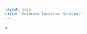 ```yaml
---
layout: page
title: "Outbreak location: Santipur"
---
```

<div id="mapid">
<script src="https://buda-magenta.github.io/hazard_map/load_map.js"></script>
><script>
var marker_outbreak = L.marker([23.259346, 88.437212],{"autoPan": true}).addTo(map); marker_outbreak.bindTooltip("Santipur").openTooltip();

var circle_1 = L.circle([19.075990, 72.877393], {"pane": "markerPane", "color": "red", "fill": true, "fillOpacity": 0.2, "fillRule": "evenodd", "lineCap": "round", "lineJoin": "round", "opacity": 1.0, "radius": 553048, "stroke": true, "weight": 2}).addTo(map);
circle_1.bindTooltip("Mumbai<br>rank: 1<br>hazard index: 0.138262")

var circle_2 = L.circle([28.651718, 77.221939], {"pane": "markerPane", "color": "red", "fill": true, "fillOpacity": 0.2, "fillRule": "evenodd", "lineCap": "round", "lineJoin": "round", "opacity": 1.0, "radius": 222964, "stroke": true, "weight": 2}).addTo(map);
circle_2.bindTooltip("Delhi<br>rank: 2<br>hazard index: 0.055741")

var circle_3 = L.circle([12.979120, 77.591300], {"pane": "markerPane", "color": "red", "fill": true, "fillOpacity": 0.2, "fillRule": "evenodd", "lineCap": "round", "lineJoin": "round", "opacity": 1.0, "radius": 150155, "stroke": true, "weight": 2}).addTo(map);
circle_3.bindTooltip("Bangalore<br>rank: 3<br>hazard index: 0.037539")

var circle_4 = L.circle([12.869810, 74.843008], {"pane": "markerPane", "color": "red", "fill": true, "fillOpacity": 0.2, "fillRule": "evenodd", "lineCap": "round", "lineJoin": "round", "opacity": 1.0, "radius": 76501, "stroke": true, "weight": 2}).addTo(map);
circle_4.bindTooltip("Mangalore<br>rank: 4<br>hazard index: 0.019125")

var circle_5 = L.circle([17.388786, 78.461065], {"pane": "markerPane", "color": "red", "fill": true, "fillOpacity": 0.2, "fillRule": "evenodd", "lineCap": "round", "lineJoin": "round", "opacity": 1.0, "radius": 64467, "stroke": true, "weight": 2}).addTo(map);
circle_5.bindTooltip("Hyderabad<br>rank: 5<br>hazard index: 0.016117")

var circle_6 = L.circle([19.194329, 72.970178], {"pane": "markerPane", "color": "red", "fill": true, "fillOpacity": 0.2, "fillRule": "evenodd", "lineCap": "round", "lineJoin": "round", "opacity": 1.0, "radius": 43231, "stroke": true, "weight": 2}).addTo(map);
circle_6.bindTooltip("Thane<br>rank: 6<br>hazard index: 0.010808")

var circle_7 = L.circle([23.021624, 72.579707], {"pane": "markerPane", "color": "red", "fill": true, "fillOpacity": 0.2, "fillRule": "evenodd", "lineCap": "round", "lineJoin": "round", "opacity": 1.0, "radius": 39115, "stroke": true, "weight": 2}).addTo(map);
circle_7.bindTooltip("Ahmedabad<br>rank: 7<br>hazard index: 0.009779")

var circle_8 = L.circle([13.083694, 80.270186], {"pane": "markerPane", "color": "red", "fill": true, "fillOpacity": 0.2, "fillRule": "evenodd", "lineCap": "round", "lineJoin": "round", "opacity": 1.0, "radius": 31267, "stroke": true, "weight": 2}).addTo(map);
circle_8.bindTooltip("Chennai<br>rank: 8<br>hazard index: 0.007817")

var circle_9 = L.circle([15.351838, 75.137985], {"pane": "markerPane", "color": "red", "fill": true, "fillOpacity": 0.2, "fillRule": "evenodd", "lineCap": "round", "lineJoin": "round", "opacity": 1.0, "radius": 29427, "stroke": true, "weight": 2}).addTo(map);
circle_9.bindTooltip("Hubli<br>rank: 9<br>hazard index: 0.007357")

var circle_10 = L.circle([18.521428, 73.854454], {"pane": "markerPane", "color": "red", "fill": true, "fillOpacity": 0.2, "fillRule": "evenodd", "lineCap": "round", "lineJoin": "round", "opacity": 1.0, "radius": 26044, "stroke": true, "weight": 2}).addTo(map);
circle_10.bindTooltip("Pune<br>rank: 10<br>hazard index: 0.006511")

var circle_11 = L.circle([22.541418, 88.357691], {"pane": "markerPane", "color": "red", "fill": true, "fillOpacity": 0.2, "fillRule": "evenodd", "lineCap": "round", "lineJoin": "round", "opacity": 1.0, "radius": 22171, "stroke": true, "weight": 2}).addTo(map);
circle_11.bindTooltip("Kolkata<br>rank: 11<br>hazard index: 0.005543")

var circle_12 = L.circle([22.720362, 75.868200], {"pane": "markerPane", "color": "red", "fill": true, "fillOpacity": 0.2, "fillRule": "evenodd", "lineCap": "round", "lineJoin": "round", "opacity": 1.0, "radius": 20291, "stroke": true, "weight": 2}).addTo(map);
circle_12.bindTooltip("Indore<br>rank: 12<br>hazard index: 0.005073")

var circle_13 = L.circle([13.340077, 77.100621], {"pane": "markerPane", "color": "red", "fill": true, "fillOpacity": 0.2, "fillRule": "evenodd", "lineCap": "round", "lineJoin": "round", "opacity": 1.0, "radius": 19767, "stroke": true, "weight": 2}).addTo(map);
circle_13.bindTooltip("Tumkur<br>rank: 13<br>hazard index: 0.004942")

var circle_14 = L.circle([13.341917, 74.747323], {"pane": "markerPane", "color": "red", "fill": true, "fillOpacity": 0.2, "fillRule": "evenodd", "lineCap": "round", "lineJoin": "round", "opacity": 1.0, "radius": 19519, "stroke": true, "weight": 2}).addTo(map);
circle_14.bindTooltip("Udupi<br>rank: 14<br>hazard index: 0.004880")

var circle_15 = L.circle([25.531031, 78.652689], {"pane": "markerPane", "color": "red", "fill": true, "fillOpacity": 0.2, "fillRule": "evenodd", "lineCap": "round", "lineJoin": "round", "opacity": 1.0, "radius": 16708, "stroke": true, "weight": 2}).addTo(map);
circle_15.bindTooltip("Jhansi<br>rank: 15<br>hazard index: 0.004177")

var circle_16 = L.circle([21.170200, 72.831100], {"pane": "markerPane", "color": "red", "fill": true, "fillOpacity": 0.2, "fillRule": "evenodd", "lineCap": "round", "lineJoin": "round", "opacity": 1.0, "radius": 12568, "stroke": true, "weight": 2}).addTo(map);
circle_16.bindTooltip("Surat<br>rank: 16<br>hazard index: 0.003142")

var circle_17 = L.circle([16.850253, 74.594888], {"pane": "markerPane", "color": "red", "fill": true, "fillOpacity": 0.2, "fillRule": "evenodd", "lineCap": "round", "lineJoin": "round", "opacity": 1.0, "radius": 10634, "stroke": true, "weight": 2}).addTo(map);
circle_17.bindTooltip("Sangli<br>rank: 17<br>hazard index: 0.002659")

var circle_18 = L.circle([15.857267, 74.506934], {"pane": "markerPane", "color": "red", "fill": true, "fillOpacity": 0.2, "fillRule": "evenodd", "lineCap": "round", "lineJoin": "round", "opacity": 1.0, "radius": 10329, "stroke": true, "weight": 2}).addTo(map);
circle_18.bindTooltip("Belgaum<br>rank: 18<br>hazard index: 0.002582")

var circle_19 = L.circle([16.702841, 74.240533], {"pane": "markerPane", "color": "red", "fill": true, "fillOpacity": 0.2, "fillRule": "evenodd", "lineCap": "round", "lineJoin": "round", "opacity": 1.0, "radius": 10058, "stroke": true, "weight": 2}).addTo(map);
circle_19.bindTooltip("Kolhapur<br>rank: 19<br>hazard index: 0.002515")

var circle_20 = L.circle([18.627929, 73.800983], {"pane": "markerPane", "color": "red", "fill": true, "fillOpacity": 0.2, "fillRule": "evenodd", "lineCap": "round", "lineJoin": "round", "opacity": 1.0, "radius": 7755, "stroke": true, "weight": 2}).addTo(map);
circle_20.bindTooltip("Pimpri Chinchwad<br>rank: 20<br>hazard index: 0.001939")

var circle_21 = L.circle([20.011247, 73.790236], {"pane": "markerPane", "color": "red", "fill": true, "fillOpacity": 0.2, "fillRule": "evenodd", "lineCap": "round", "lineJoin": "round", "opacity": 1.0, "radius": 7605, "stroke": true, "weight": 2}).addTo(map);
circle_21.bindTooltip("Nashik<br>rank: 21<br>hazard index: 0.001901")

var circle_22 = L.circle([12.305183, 76.655361], {"pane": "markerPane", "color": "red", "fill": true, "fillOpacity": 0.2, "fillRule": "evenodd", "lineCap": "round", "lineJoin": "round", "opacity": 1.0, "radius": 7058, "stroke": true, "weight": 2}).addTo(map);
circle_22.bindTooltip("Mysore<br>rank: 22<br>hazard index: 0.001765")

var circle_23 = L.circle([19.439885, 72.880383], {"pane": "markerPane", "color": "red", "fill": true, "fillOpacity": 0.2, "fillRule": "evenodd", "lineCap": "round", "lineJoin": "round", "opacity": 1.0, "radius": 6653, "stroke": true, "weight": 2}).addTo(map);
circle_23.bindTooltip("Vasai<br>rank: 23<br>hazard index: 0.001663")

var circle_24 = L.circle([11.258608, 75.778874], {"pane": "markerPane", "color": "red", "fill": true, "fillOpacity": 0.2, "fillRule": "evenodd", "lineCap": "round", "lineJoin": "round", "opacity": 1.0, "radius": 6536, "stroke": true, "weight": 2}).addTo(map);
circle_24.bindTooltip("Kozhikode<br>rank: 24<br>hazard index: 0.001634")

var circle_25 = L.circle([26.838100, 80.934600], {"pane": "markerPane", "color": "red", "fill": true, "fillOpacity": 0.2, "fillRule": "evenodd", "lineCap": "round", "lineJoin": "round", "opacity": 1.0, "radius": 5294, "stroke": true, "weight": 2}).addTo(map);
circle_25.bindTooltip("Lucknow<br>rank: 25<br>hazard index: 0.001324")

var circle_26 = L.circle([16.695935, 74.455575], {"pane": "markerPane", "color": "red", "fill": true, "fillOpacity": 0.2, "fillRule": "evenodd", "lineCap": "round", "lineJoin": "round", "opacity": 1.0, "radius": 5266, "stroke": true, "weight": 2}).addTo(map);
circle_26.bindTooltip("Ichalkaranji<br>rank: 26<br>hazard index: 0.001317")

var circle_27 = L.circle([23.258486, 77.401989], {"pane": "markerPane", "color": "red", "fill": true, "fillOpacity": 0.2, "fillRule": "evenodd", "lineCap": "round", "lineJoin": "round", "opacity": 1.0, "radius": 5030, "stroke": true, "weight": 2}).addTo(map);
circle_27.bindTooltip("Bhopal<br>rank: 27<br>hazard index: 0.001258")

var circle_28 = L.circle([19.261944, 73.194760], {"pane": "markerPane", "color": "red", "fill": true, "fillOpacity": 0.2, "fillRule": "evenodd", "lineCap": "round", "lineJoin": "round", "opacity": 1.0, "radius": 4881, "stroke": true, "weight": 2}).addTo(map);
circle_28.bindTooltip("Ulhas Nagar<br>rank: 28<br>hazard index: 0.001220")

var circle_29 = L.circle([27.175255, 78.009816], {"pane": "markerPane", "color": "red", "fill": true, "fillOpacity": 0.2, "fillRule": "evenodd", "lineCap": "round", "lineJoin": "round", "opacity": 1.0, "radius": 4411, "stroke": true, "weight": 2}).addTo(map);
circle_29.bindTooltip("Agra<br>rank: 29<br>hazard index: 0.001103")

var circle_30 = L.circle([8.576971, 77.050125], {"pane": "markerPane", "color": "red", "fill": true, "fillOpacity": 0.2, "fillRule": "evenodd", "lineCap": "round", "lineJoin": "round", "opacity": 1.0, "radius": 4331, "stroke": true, "weight": 2}).addTo(map);
circle_30.bindTooltip("Thiruvananthapuram<br>rank: 30<br>hazard index: 0.001083")

var circle_31 = L.circle([26.460914, 80.321759], {"pane": "markerPane", "color": "red", "fill": true, "fillOpacity": 0.2, "fillRule": "evenodd", "lineCap": "round", "lineJoin": "round", "opacity": 1.0, "radius": 4248, "stroke": true, "weight": 2}).addTo(map);
circle_31.bindTooltip("Kanpur<br>rank: 31<br>hazard index: 0.001062")

var circle_32 = L.circle([17.723128, 83.301284], {"pane": "markerPane", "color": "red", "fill": true, "fillOpacity": 0.2, "fillRule": "evenodd", "lineCap": "round", "lineJoin": "round", "opacity": 1.0, "radius": 4106, "stroke": true, "weight": 2}).addTo(map);
circle_32.bindTooltip("Visakhapatnam<br>rank: 32<br>hazard index: 0.001027")

var circle_33 = L.circle([10.525626, 76.213254], {"pane": "markerPane", "color": "red", "fill": true, "fillOpacity": 0.2, "fillRule": "evenodd", "lineCap": "round", "lineJoin": "round", "opacity": 1.0, "radius": 4101, "stroke": true, "weight": 2}).addTo(map);
circle_33.bindTooltip("Thrissur<br>rank: 33<br>hazard index: 0.001025")

var circle_34 = L.circle([15.426365, 75.630079], {"pane": "markerPane", "color": "red", "fill": true, "fillOpacity": 0.2, "fillRule": "evenodd", "lineCap": "round", "lineJoin": "round", "opacity": 1.0, "radius": 4087, "stroke": true, "weight": 2}).addTo(map);
circle_34.bindTooltip("Gadag<br>rank: 34<br>hazard index: 0.001022")

var circle_35 = L.circle([22.297314, 73.194257], {"pane": "markerPane", "color": "red", "fill": true, "fillOpacity": 0.2, "fillRule": "evenodd", "lineCap": "round", "lineJoin": "round", "opacity": 1.0, "radius": 3623, "stroke": true, "weight": 2}).addTo(map);
circle_35.bindTooltip("Vadodara<br>rank: 35<br>hazard index: 0.000906")

var circle_36 = L.circle([20.432402, 73.141172], {"pane": "markerPane", "color": "red", "fill": true, "fillOpacity": 0.2, "fillRule": "evenodd", "lineCap": "round", "lineJoin": "round", "opacity": 1.0, "radius": 3461, "stroke": true, "weight": 2}).addTo(map);
circle_36.bindTooltip("Valsad<br>rank: 36<br>hazard index: 0.000865")

var circle_37 = L.circle([19.295200, 72.854400], {"pane": "markerPane", "color": "red", "fill": true, "fillOpacity": 0.2, "fillRule": "evenodd", "lineCap": "round", "lineJoin": "round", "opacity": 1.0, "radius": 3349, "stroke": true, "weight": 2}).addTo(map);
circle_37.bindTooltip("Mira-Bhayandar<br>rank: 37<br>hazard index: 0.000837")

var circle_38 = L.circle([28.428262, 77.002700], {"pane": "markerPane", "color": "red", "fill": true, "fillOpacity": 0.2, "fillRule": "evenodd", "lineCap": "round", "lineJoin": "round", "opacity": 1.0, "radius": 3151, "stroke": true, "weight": 2}).addTo(map);
circle_38.bindTooltip("Gurgaon<br>rank: 38<br>hazard index: 0.000788")

var circle_39 = L.circle([21.149813, 79.082056], {"pane": "markerPane", "color": "red", "fill": true, "fillOpacity": 0.2, "fillRule": "evenodd", "lineCap": "round", "lineJoin": "round", "opacity": 1.0, "radius": 3053, "stroke": true, "weight": 2}).addTo(map);
circle_39.bindTooltip("Nagpur<br>rank: 39<br>hazard index: 0.000763")

var circle_40 = L.circle([26.203725, 78.157363], {"pane": "markerPane", "color": "red", "fill": true, "fillOpacity": 0.2, "fillRule": "evenodd", "lineCap": "round", "lineJoin": "round", "opacity": 1.0, "radius": 2951, "stroke": true, "weight": 2}).addTo(map);
circle_40.bindTooltip("Gwalior<br>rank: 40<br>hazard index: 0.000738")

var circle_41 = L.circle([28.402979, 77.310384], {"pane": "markerPane", "color": "red", "fill": true, "fillOpacity": 0.2, "fillRule": "evenodd", "lineCap": "round", "lineJoin": "round", "opacity": 1.0, "radius": 2893, "stroke": true, "weight": 2}).addTo(map);
circle_41.bindTooltip("Faridabad<br>rank: 41<br>hazard index: 0.000723")

var circle_42 = L.circle([17.636129, 74.298278], {"pane": "markerPane", "color": "red", "fill": true, "fillOpacity": 0.2, "fillRule": "evenodd", "lineCap": "round", "lineJoin": "round", "opacity": 1.0, "radius": 2877, "stroke": true, "weight": 2}).addTo(map);
circle_42.bindTooltip("Satara<br>rank: 42<br>hazard index: 0.000719")

var circle_43 = L.circle([19.143607, 73.295535], {"pane": "markerPane", "color": "red", "fill": true, "fillOpacity": 0.2, "fillRule": "evenodd", "lineCap": "round", "lineJoin": "round", "opacity": 1.0, "radius": 2836, "stroke": true, "weight": 2}).addTo(map);
circle_43.bindTooltip("Ambarnath<br>rank: 43<br>hazard index: 0.000709")

var circle_44 = L.circle([19.362531, 73.078475], {"pane": "markerPane", "color": "red", "fill": true, "fillOpacity": 0.2, "fillRule": "evenodd", "lineCap": "round", "lineJoin": "round", "opacity": 1.0, "radius": 2676, "stroke": true, "weight": 2}).addTo(map);
circle_44.bindTooltip("Bhiwandi<br>rank: 44<br>hazard index: 0.000669")

var circle_45 = L.circle([14.466127, 75.920636], {"pane": "markerPane", "color": "red", "fill": true, "fillOpacity": 0.2, "fillRule": "evenodd", "lineCap": "round", "lineJoin": "round", "opacity": 1.0, "radius": 2510, "stroke": true, "weight": 2}).addTo(map);
circle_45.bindTooltip("Davanagere<br>rank: 45<br>hazard index: 0.000628")

var circle_46 = L.circle([16.508759, 80.618510], {"pane": "markerPane", "color": "red", "fill": true, "fillOpacity": 0.2, "fillRule": "evenodd", "lineCap": "round", "lineJoin": "round", "opacity": 1.0, "radius": 2487, "stroke": true, "weight": 2}).addTo(map);
circle_46.bindTooltip("Vijayawada<br>rank: 46<br>hazard index: 0.000622")

var circle_47 = L.circle([11.664300, 78.146000], {"pane": "markerPane", "color": "red", "fill": true, "fillOpacity": 0.2, "fillRule": "evenodd", "lineCap": "round", "lineJoin": "round", "opacity": 1.0, "radius": 2367, "stroke": true, "weight": 2}).addTo(map);
circle_47.bindTooltip("Salem<br>rank: 47<br>hazard index: 0.000592")

var circle_48 = L.circle([28.901090, 76.580193], {"pane": "markerPane", "color": "red", "fill": true, "fillOpacity": 0.2, "fillRule": "evenodd", "lineCap": "round", "lineJoin": "round", "opacity": 1.0, "radius": 2294, "stroke": true, "weight": 2}).addTo(map);
circle_48.bindTooltip("Rohtak<br>rank: 48<br>hazard index: 0.000574")

var circle_49 = L.circle([15.143395, 76.919388], {"pane": "markerPane", "color": "red", "fill": true, "fillOpacity": 0.2, "fillRule": "evenodd", "lineCap": "round", "lineJoin": "round", "opacity": 1.0, "radius": 2187, "stroke": true, "weight": 2}).addTo(map);
circle_49.bindTooltip("Bellary<br>rank: 49<br>hazard index: 0.000547")

var circle_50 = L.circle([30.909016, 75.851601], {"pane": "markerPane", "color": "red", "fill": true, "fillOpacity": 0.2, "fillRule": "evenodd", "lineCap": "round", "lineJoin": "round", "opacity": 1.0, "radius": 2015, "stroke": true, "weight": 2}).addTo(map);
circle_50.bindTooltip("Ludhiana<br>rank: 50<br>hazard index: 0.000504")

var circle_51 = L.circle([28.863842, 78.805778], {"pane": "markerPane", "color": "red", "fill": true, "fillOpacity": 0.2, "fillRule": "evenodd", "lineCap": "round", "lineJoin": "round", "opacity": 1.0, "radius": 2010, "stroke": true, "weight": 2}).addTo(map);
circle_51.bindTooltip("Moradabad<br>rank: 51<br>hazard index: 0.000503")

var circle_52 = L.circle([20.266777, 85.843559], {"pane": "markerPane", "color": "red", "fill": true, "fillOpacity": 0.2, "fillRule": "evenodd", "lineCap": "round", "lineJoin": "round", "opacity": 1.0, "radius": 1987, "stroke": true, "weight": 2}).addTo(map);
circle_52.bindTooltip("Bhubaneswar<br>rank: 52<br>hazard index: 0.000497")

var circle_53 = L.circle([29.000653, 77.768229], {"pane": "markerPane", "color": "red", "fill": true, "fillOpacity": 0.2, "fillRule": "evenodd", "lineCap": "round", "lineJoin": "round", "opacity": 1.0, "radius": 1941, "stroke": true, "weight": 2}).addTo(map);
circle_53.bindTooltip("Meerut<br>rank: 53<br>hazard index: 0.000485")

var circle_54 = L.circle([21.237947, 81.633683], {"pane": "markerPane", "color": "red", "fill": true, "fillOpacity": 0.2, "fillRule": "evenodd", "lineCap": "round", "lineJoin": "round", "opacity": 1.0, "radius": 1927, "stroke": true, "weight": 2}).addTo(map);
circle_54.bindTooltip("Raipur<br>rank: 54<br>hazard index: 0.000482")

var circle_55 = L.circle([12.955100, 78.269900], {"pane": "markerPane", "color": "red", "fill": true, "fillOpacity": 0.2, "fillRule": "evenodd", "lineCap": "round", "lineJoin": "round", "opacity": 1.0, "radius": 1907, "stroke": true, "weight": 2}).addTo(map);
circle_55.bindTooltip("Robertson Pet<br>rank: 55<br>hazard index: 0.000477")

var circle_56 = L.circle([8.887951, 76.595501], {"pane": "markerPane", "color": "red", "fill": true, "fillOpacity": 0.2, "fillRule": "evenodd", "lineCap": "round", "lineJoin": "round", "opacity": 1.0, "radius": 1867, "stroke": true, "weight": 2}).addTo(map);
circle_56.bindTooltip("Kollam<br>rank: 56<br>hazard index: 0.000467")

var circle_57 = L.circle([26.915458, 75.818982], {"pane": "markerPane", "color": "red", "fill": true, "fillOpacity": 0.2, "fillRule": "evenodd", "lineCap": "round", "lineJoin": "round", "opacity": 1.0, "radius": 1819, "stroke": true, "weight": 2}).addTo(map);
circle_57.bindTooltip("Jaipur<br>rank: 57<br>hazard index: 0.000455")

var circle_58 = L.circle([9.931308, 76.267414], {"pane": "markerPane", "color": "red", "fill": true, "fillOpacity": 0.2, "fillRule": "evenodd", "lineCap": "round", "lineJoin": "round", "opacity": 1.0, "radius": 1657, "stroke": true, "weight": 2}).addTo(map);
circle_58.bindTooltip("Kochi<br>rank: 58<br>hazard index: 0.000414")

var circle_59 = L.circle([25.609324, 85.123525], {"pane": "markerPane", "color": "red", "fill": true, "fillOpacity": 0.2, "fillRule": "evenodd", "lineCap": "round", "lineJoin": "round", "opacity": 1.0, "radius": 1623, "stroke": true, "weight": 2}).addTo(map);
circle_59.bindTooltip("Patna<br>rank: 59<br>hazard index: 0.000406")

var circle_60 = L.circle([16.291519, 80.454159], {"pane": "markerPane", "color": "red", "fill": true, "fillOpacity": 0.2, "fillRule": "evenodd", "lineCap": "round", "lineJoin": "round", "opacity": 1.0, "radius": 1545, "stroke": true, "weight": 2}).addTo(map);
circle_60.bindTooltip("Guntur<br>rank: 60<br>hazard index: 0.000386")

var circle_61 = L.circle([22.305199, 70.802834], {"pane": "markerPane", "color": "red", "fill": true, "fillOpacity": 0.2, "fillRule": "evenodd", "lineCap": "round", "lineJoin": "round", "opacity": 1.0, "radius": 1500, "stroke": true, "weight": 2}).addTo(map);
circle_61.bindTooltip("Rajkot<br>rank: 61<br>hazard index: 0.000375")

var circle_62 = L.circle([29.988077, 77.508130], {"pane": "markerPane", "color": "red", "fill": true, "fillOpacity": 0.2, "fillRule": "evenodd", "lineCap": "round", "lineJoin": "round", "opacity": 1.0, "radius": 1499, "stroke": true, "weight": 2}).addTo(map);
circle_62.bindTooltip("Saharanpur<br>rank: 62<br>hazard index: 0.000375")

var circle_63 = L.circle([31.634308, 74.873679], {"pane": "markerPane", "color": "red", "fill": true, "fillOpacity": 0.2, "fillRule": "evenodd", "lineCap": "round", "lineJoin": "round", "opacity": 1.0, "radius": 1481, "stroke": true, "weight": 2}).addTo(map);
circle_63.bindTooltip("Amritsar<br>rank: 63<br>hazard index: 0.000370")

var circle_64 = L.circle([20.468600, 85.879200], {"pane": "markerPane", "color": "red", "fill": true, "fillOpacity": 0.2, "fillRule": "evenodd", "lineCap": "round", "lineJoin": "round", "opacity": 1.0, "radius": 1438, "stroke": true, "weight": 2}).addTo(map);
circle_64.bindTooltip("Cuttack<br>rank: 64<br>hazard index: 0.000360")

var circle_65 = L.circle([26.180598, 91.753943], {"pane": "markerPane", "color": "red", "fill": true, "fillOpacity": 0.2, "fillRule": "evenodd", "lineCap": "round", "lineJoin": "round", "opacity": 1.0, "radius": 1418, "stroke": true, "weight": 2}).addTo(map);
circle_65.bindTooltip("Guwahati<br>rank: 65<br>hazard index: 0.000355")

var circle_66 = L.circle([17.980609, 79.598212], {"pane": "markerPane", "color": "red", "fill": true, "fillOpacity": 0.2, "fillRule": "evenodd", "lineCap": "round", "lineJoin": "round", "opacity": 1.0, "radius": 1407, "stroke": true, "weight": 2}).addTo(map);
circle_66.bindTooltip("Warangal<br>rank: 66<br>hazard index: 0.000352")

var circle_67 = L.circle([25.438130, 81.833800], {"pane": "markerPane", "color": "red", "fill": true, "fillOpacity": 0.2, "fillRule": "evenodd", "lineCap": "round", "lineJoin": "round", "opacity": 1.0, "radius": 1393, "stroke": true, "weight": 2}).addTo(map);
circle_67.bindTooltip("Allahabad<br>rank: 67<br>hazard index: 0.000348")

var circle_68 = L.circle([23.160894, 79.949770], {"pane": "markerPane", "color": "red", "fill": true, "fillOpacity": 0.2, "fillRule": "evenodd", "lineCap": "round", "lineJoin": "round", "opacity": 1.0, "radius": 1309, "stroke": true, "weight": 2}).addTo(map);
circle_68.bindTooltip("Jabalpur<br>rank: 68<br>hazard index: 0.000327")

var circle_69 = L.circle([25.335649, 83.007629], {"pane": "markerPane", "color": "red", "fill": true, "fillOpacity": 0.2, "fillRule": "evenodd", "lineCap": "round", "lineJoin": "round", "opacity": 1.0, "radius": 1300, "stroke": true, "weight": 2}).addTo(map);
circle_69.bindTooltip("Varanasi<br>rank: 69<br>hazard index: 0.000325")

var circle_70 = L.circle([27.876990, 78.137290], {"pane": "markerPane", "color": "red", "fill": true, "fillOpacity": 0.2, "fillRule": "evenodd", "lineCap": "round", "lineJoin": "round", "opacity": 1.0, "radius": 1290, "stroke": true, "weight": 2}).addTo(map);
circle_70.bindTooltip("Aligarh<br>rank: 70<br>hazard index: 0.000323")

var circle_71 = L.circle([20.843512, 75.525927], {"pane": "markerPane", "color": "red", "fill": true, "fillOpacity": 0.2, "fillRule": "evenodd", "lineCap": "round", "lineJoin": "round", "opacity": 1.0, "radius": 1289, "stroke": true, "weight": 2}).addTo(map);
circle_71.bindTooltip("Jalgaon<br>rank: 71<br>hazard index: 0.000322")

var circle_72 = L.circle([12.732884, 77.830948], {"pane": "markerPane", "color": "red", "fill": true, "fillOpacity": 0.2, "fillRule": "evenodd", "lineCap": "round", "lineJoin": "round", "opacity": 1.0, "radius": 1281, "stroke": true, "weight": 2}).addTo(map);
circle_72.bindTooltip("Hosur<br>rank: 72<br>hazard index: 0.000320")

var circle_73 = L.circle([29.003314, 77.016732], {"pane": "markerPane", "color": "red", "fill": true, "fillOpacity": 0.2, "fillRule": "evenodd", "lineCap": "round", "lineJoin": "round", "opacity": 1.0, "radius": 1280, "stroke": true, "weight": 2}).addTo(map);
circle_73.bindTooltip("Sonipat<br>rank: 73<br>hazard index: 0.000320")

var circle_74 = L.circle([28.733400, 77.298600], {"pane": "markerPane", "color": "red", "fill": true, "fillOpacity": 0.2, "fillRule": "evenodd", "lineCap": "round", "lineJoin": "round", "opacity": 1.0, "radius": 1272, "stroke": true, "weight": 2}).addTo(map);
circle_74.bindTooltip("Loni<br>rank: 74<br>hazard index: 0.000318")

var circle_75 = L.circle([30.733442, 76.779714], {"pane": "markerPane", "color": "red", "fill": true, "fillOpacity": 0.2, "fillRule": "evenodd", "lineCap": "round", "lineJoin": "round", "opacity": 1.0, "radius": 1188, "stroke": true, "weight": 2}).addTo(map);
circle_75.bindTooltip("Chandigarh<br>rank: 75<br>hazard index: 0.000297")

var circle_76 = L.circle([15.266493, 76.387230], {"pane": "markerPane", "color": "red", "fill": true, "fillOpacity": 0.2, "fillRule": "evenodd", "lineCap": "round", "lineJoin": "round", "opacity": 1.0, "radius": 1100, "stroke": true, "weight": 2}).addTo(map);
circle_76.bindTooltip("Hospet<br>rank: 76<br>hazard index: 0.000275")

var circle_77 = L.circle([26.055318, 82.993139], {"pane": "markerPane", "color": "red", "fill": true, "fillOpacity": 0.2, "fillRule": "evenodd", "lineCap": "round", "lineJoin": "round", "opacity": 1.0, "radius": 1079, "stroke": true, "weight": 2}).addTo(map);
circle_77.bindTooltip("Nizamabad<br>rank: 77<br>hazard index: 0.000270")

var circle_78 = L.circle([12.523889, 76.896196], {"pane": "markerPane", "color": "red", "fill": true, "fillOpacity": 0.2, "fillRule": "evenodd", "lineCap": "round", "lineJoin": "round", "opacity": 1.0, "radius": 1049, "stroke": true, "weight": 2}).addTo(map);
circle_78.bindTooltip("Mandya<br>rank: 78<br>hazard index: 0.000262")

var circle_79 = L.circle([10.804973, 78.687030], {"pane": "markerPane", "color": "red", "fill": true, "fillOpacity": 0.2, "fillRule": "evenodd", "lineCap": "round", "lineJoin": "round", "opacity": 1.0, "radius": 1046, "stroke": true, "weight": 2}).addTo(map);
circle_79.bindTooltip("Tiruchirappalli<br>rank: 79<br>hazard index: 0.000262")

var circle_80 = L.circle([11.001812, 76.962842], {"pane": "markerPane", "color": "red", "fill": true, "fillOpacity": 0.2, "fillRule": "evenodd", "lineCap": "round", "lineJoin": "round", "opacity": 1.0, "radius": 1044, "stroke": true, "weight": 2}).addTo(map);
circle_80.bindTooltip("Coimbatore<br>rank: 80<br>hazard index: 0.000261")

var circle_81 = L.circle([25.895924, 82.437716], {"pane": "markerPane", "color": "red", "fill": true, "fillOpacity": 0.2, "fillRule": "evenodd", "lineCap": "round", "lineJoin": "round", "opacity": 1.0, "radius": 1019, "stroke": true, "weight": 2}).addTo(map);
circle_81.bindTooltip("Badlapur<br>rank: 81<br>hazard index: 0.000255")

var circle_82 = L.circle([14.475294, 78.821686], {"pane": "markerPane", "color": "red", "fill": true, "fillOpacity": 0.2, "fillRule": "evenodd", "lineCap": "round", "lineJoin": "round", "opacity": 1.0, "radius": 1014, "stroke": true, "weight": 2}).addTo(map);
circle_82.bindTooltip("Kadapa<br>rank: 82<br>hazard index: 0.000254")

var circle_83 = L.circle([28.660965, 76.834676], {"pane": "markerPane", "color": "red", "fill": true, "fillOpacity": 0.2, "fillRule": "evenodd", "lineCap": "round", "lineJoin": "round", "opacity": 1.0, "radius": 1011, "stroke": true, "weight": 2}).addTo(map);
circle_83.bindTooltip("Bahadurgarh<br>rank: 83<br>hazard index: 0.000253")

var circle_84 = L.circle([13.137000, 78.133961], {"pane": "markerPane", "color": "red", "fill": true, "fillOpacity": 0.2, "fillRule": "evenodd", "lineCap": "round", "lineJoin": "round", "opacity": 1.0, "radius": 983, "stroke": true, "weight": 2}).addTo(map);
circle_84.bindTooltip("Kolar<br>rank: 84<br>hazard index: 0.000246")

var circle_85 = L.circle([19.250000, 74.750000], {"pane": "markerPane", "color": "red", "fill": true, "fillOpacity": 0.2, "fillRule": "evenodd", "lineCap": "round", "lineJoin": "round", "opacity": 1.0, "radius": 982, "stroke": true, "weight": 2}).addTo(map);
circle_85.bindTooltip("Ahmadnagar<br>rank: 85<br>hazard index: 0.000246")

var circle_86 = L.circle([27.633333, 77.583333], {"pane": "markerPane", "color": "red", "fill": true, "fillOpacity": 0.2, "fillRule": "evenodd", "lineCap": "round", "lineJoin": "round", "opacity": 1.0, "radius": 979, "stroke": true, "weight": 2}).addTo(map);
circle_86.bindTooltip("Mathura<br>rank: 86<br>hazard index: 0.000245")

var circle_87 = L.circle([17.849907, 75.276320], {"pane": "markerPane", "color": "red", "fill": true, "fillOpacity": 0.2, "fillRule": "evenodd", "lineCap": "round", "lineJoin": "round", "opacity": 1.0, "radius": 967, "stroke": true, "weight": 2}).addTo(map);
circle_87.bindTooltip("Solapur<br>rank: 87<br>hazard index: 0.000242")

var circle_88 = L.circle([29.391275, 76.977167], {"pane": "markerPane", "color": "red", "fill": true, "fillOpacity": 0.2, "fillRule": "evenodd", "lineCap": "round", "lineJoin": "round", "opacity": 1.0, "radius": 936, "stroke": true, "weight": 2}).addTo(map);
circle_88.bindTooltip("Panipat<br>rank: 88<br>hazard index: 0.000234")

var circle_89 = L.circle([16.743454, 77.992319], {"pane": "markerPane", "color": "red", "fill": true, "fillOpacity": 0.2, "fillRule": "evenodd", "lineCap": "round", "lineJoin": "round", "opacity": 1.0, "radius": 904, "stroke": true, "weight": 2}).addTo(map);
circle_89.bindTooltip("Mahbubnagar<br>rank: 89<br>hazard index: 0.000226")

var circle_90 = L.circle([31.292011, 75.568058], {"pane": "markerPane", "color": "red", "fill": true, "fillOpacity": 0.2, "fillRule": "evenodd", "lineCap": "round", "lineJoin": "round", "opacity": 1.0, "radius": 902, "stroke": true, "weight": 2}).addTo(map);
circle_90.bindTooltip("Jalandhar<br>rank: 90<br>hazard index: 0.000226")

var circle_91 = L.circle([13.631637, 79.423171], {"pane": "markerPane", "color": "red", "fill": true, "fillOpacity": 0.2, "fillRule": "evenodd", "lineCap": "round", "lineJoin": "round", "opacity": 1.0, "radius": 899, "stroke": true, "weight": 2}).addTo(map);
circle_91.bindTooltip("Tirupati<br>rank: 91<br>hazard index: 0.000225")

var circle_92 = L.circle([13.007082, 76.099270], {"pane": "markerPane", "color": "red", "fill": true, "fillOpacity": 0.2, "fillRule": "evenodd", "lineCap": "round", "lineJoin": "round", "opacity": 1.0, "radius": 880, "stroke": true, "weight": 2}).addTo(map);
circle_92.bindTooltip("Hassan<br>rank: 92<br>hazard index: 0.000220")

var circle_93 = L.circle([15.830925, 78.042537], {"pane": "markerPane", "color": "red", "fill": true, "fillOpacity": 0.2, "fillRule": "evenodd", "lineCap": "round", "lineJoin": "round", "opacity": 1.0, "radius": 858, "stroke": true, "weight": 2}).addTo(map);
circle_93.bindTooltip("Kurnool<br>rank: 93<br>hazard index: 0.000215")

var circle_94 = L.circle([28.753900, 77.399900], {"pane": "markerPane", "color": "red", "fill": true, "fillOpacity": 0.2, "fillRule": "evenodd", "lineCap": "round", "lineJoin": "round", "opacity": 1.0, "radius": 856, "stroke": true, "weight": 2}).addTo(map);
circle_94.bindTooltip("Khora<br>rank: 94<br>hazard index: 0.000214")

var circle_95 = L.circle([13.932609, 75.574978], {"pane": "markerPane", "color": "red", "fill": true, "fillOpacity": 0.2, "fillRule": "evenodd", "lineCap": "round", "lineJoin": "round", "opacity": 1.0, "radius": 853, "stroke": true, "weight": 2}).addTo(map);
circle_95.bindTooltip("Shimoga<br>rank: 95<br>hazard index: 0.000213")

var circle_96 = L.circle([17.005045, 81.780473], {"pane": "markerPane", "color": "red", "fill": true, "fillOpacity": 0.2, "fillRule": "evenodd", "lineCap": "round", "lineJoin": "round", "opacity": 1.0, "radius": 816, "stroke": true, "weight": 2}).addTo(map);
circle_96.bindTooltip("Rajahmundry<br>rank: 96<br>hazard index: 0.000204")

var circle_97 = L.circle([18.761516, 79.478785], {"pane": "markerPane", "color": "red", "fill": true, "fillOpacity": 0.2, "fillRule": "evenodd", "lineCap": "round", "lineJoin": "round", "opacity": 1.0, "radius": 782, "stroke": true, "weight": 2}).addTo(map);
circle_97.bindTooltip("Ramagundam<br>rank: 97<br>hazard index: 0.000196")

var circle_98 = L.circle([24.578721, 73.686257], {"pane": "markerPane", "color": "red", "fill": true, "fillOpacity": 0.2, "fillRule": "evenodd", "lineCap": "round", "lineJoin": "round", "opacity": 1.0, "radius": 777, "stroke": true, "weight": 2}).addTo(map);
circle_98.bindTooltip("Udaipur<br>rank: 98<br>hazard index: 0.000194")

var circle_99 = L.circle([25.196826, 76.000893], {"pane": "markerPane", "color": "red", "fill": true, "fillOpacity": 0.2, "fillRule": "evenodd", "lineCap": "round", "lineJoin": "round", "opacity": 1.0, "radius": 777, "stroke": true, "weight": 2}).addTo(map);
circle_99.bindTooltip("Kota<br>rank: 99<br>hazard index: 0.000194")

var circle_100 = L.circle([18.793568, 80.815939], {"pane": "markerPane", "color": "red", "fill": true, "fillOpacity": 0.2, "fillRule": "evenodd", "lineCap": "round", "lineJoin": "round", "opacity": 1.0, "radius": 728, "stroke": true, "weight": 2}).addTo(map);
circle_100.bindTooltip("Bijapur<br>rank: 100<br>hazard index: 0.000182")
</script>
</div>